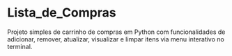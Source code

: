 # Lista_de_Compras
Projeto simples de carrinho de compras em Python com funcionalidades de adicionar, remover, atualizar, visualizar e limpar itens via menu interativo no terminal.
